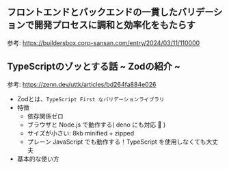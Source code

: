 ## フロントエンドとバックエンドの一貫したバリデーションで開発プロセスに調和と効率化をもたらす

参考: https://buildersbox.corp-sansan.com/entry/2024/03/11/110000

## TypeScriptのゾッとする話 ~ Zodの紹介 ~

参考: https://zenn.dev/uttk/articles/bd264fa884e026

- Zodとは、`TypeScript First なバリデーションライブラリ`
- 特徴
  - 依存関係ゼロ
  - ブラウザと Node.js で動作する( deno にも対応 🦕 )
  - サイズが小さい: 8kb minified + zipped
  - プレーン JavaScript でも動作する！TypeScript を使用しなくても大丈夫
- 基本的な使い方